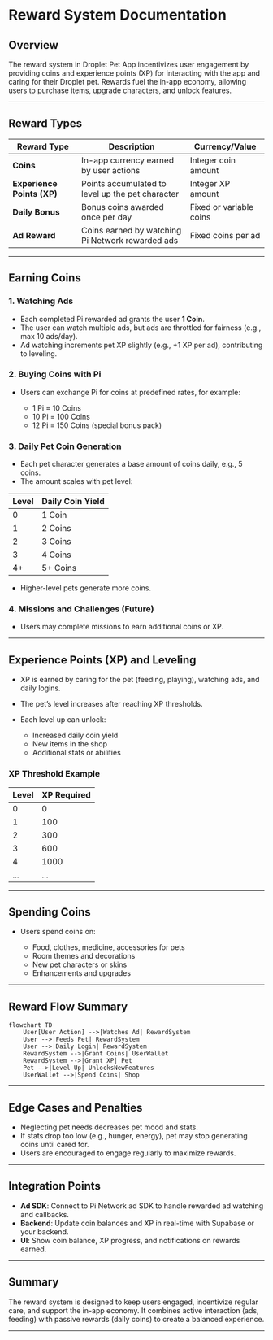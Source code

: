 # Reward System Documentation

## Overview

The reward system in Droplet Pet App incentivizes user engagement by providing coins and experience points (XP) for interacting with the app and caring for their Droplet pet. Rewards fuel the in-app economy, allowing users to purchase items, upgrade characters, and unlock features.

---

## Reward Types

| Reward Type                | Description                                      | Currency/Value          |
| -------------------------- | ------------------------------------------------ | ----------------------- |
| **Coins**                  | In-app currency earned by user actions           | Integer coin amount     |
| **Experience Points (XP)** | Points accumulated to level up the pet character | Integer XP amount       |
| **Daily Bonus**            | Bonus coins awarded once per day                 | Fixed or variable coins |
| **Ad Reward**              | Coins earned by watching Pi Network rewarded ads | Fixed coins per ad      |

---

## Earning Coins

### 1. Watching Ads

* Each completed Pi rewarded ad grants the user **1 Coin**.
* The user can watch multiple ads, but ads are throttled for fairness (e.g., max 10 ads/day).
* Ad watching increments pet XP slightly (e.g., +1 XP per ad), contributing to leveling.

### 2. Buying Coins with Pi

* Users can exchange Pi for coins at predefined rates, for example:

  * 1 Pi = 10 Coins
  * 10 Pi = 100 Coins
  * 12 Pi = 150 Coins (special bonus pack)

### 3. Daily Pet Coin Generation

* Each pet character generates a base amount of coins daily, e.g., 5 coins.
* The amount scales with pet level:

| Level | Daily Coin Yield |
| ----- | ---------------- |
| 0     | 1 Coin           |
| 1     | 2 Coins          |
| 2     | 3 Coins          |
| 3     | 4 Coins          |
| 4+    | 5+ Coins         |

* Higher-level pets generate more coins.

### 4. Missions and Challenges (Future)

* Users may complete missions to earn additional coins or XP.

---

## Experience Points (XP) and Leveling

* XP is earned by caring for the pet (feeding, playing), watching ads, and daily logins.
* The pet’s level increases after reaching XP thresholds.
* Each level up can unlock:

  * Increased daily coin yield
  * New items in the shop
  * Additional stats or abilities

### XP Threshold Example

| Level | XP Required |
| ----- | ----------- |
| 0     | 0           |
| 1     | 100         |
| 2     | 300         |
| 3     | 600         |
| 4     | 1000        |
| ...   | ...         |

---

## Spending Coins

* Users spend coins on:

  * Food, clothes, medicine, accessories for pets
  * Room themes and decorations
  * New pet characters or skins
  * Enhancements and upgrades

---

## Reward Flow Summary

```mermaid
flowchart TD
    User[User Action] -->|Watches Ad| RewardSystem
    User -->|Feeds Pet| RewardSystem
    User -->|Daily Login| RewardSystem
    RewardSystem -->|Grant Coins| UserWallet
    RewardSystem -->|Grant XP| Pet
    Pet -->|Level Up| UnlocksNewFeatures
    UserWallet -->|Spend Coins| Shop
```

---

## Edge Cases and Penalties

* Neglecting pet needs decreases pet mood and stats.
* If stats drop too low (e.g., hunger, energy), pet may stop generating coins until cared for.
* Users are encouraged to engage regularly to maximize rewards.

---

## Integration Points

* **Ad SDK**: Connect to Pi Network ad SDK to handle rewarded ad watching and callbacks.
* **Backend**: Update coin balances and XP in real-time with Supabase or your backend.
* **UI**: Show coin balance, XP progress, and notifications on rewards earned.

---

## Summary

The reward system is designed to keep users engaged, incentivize regular care, and support the in-app economy. It combines active interaction (ads, feeding) with passive rewards (daily coins) to create a balanced experience.

---
